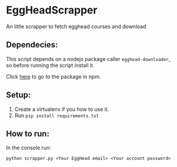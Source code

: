 # EggHeadScrapper

An little scrapper to fetch egghead courses and download


## Dependecies:


This script depends on a nodejs package caller `egghead-downloader`,<br>
so before running the script install it.

Click [here](https://www.npmjs.com/package/egghead-downloader) to go to the package in npm.



## Setup:

1. Create a virtualenv if you how to use it.
2. Run `pip install requirements.txt`

## How to run:

In the console run:

`python scrapper.py <Your EggHead email> <Your account password>`
